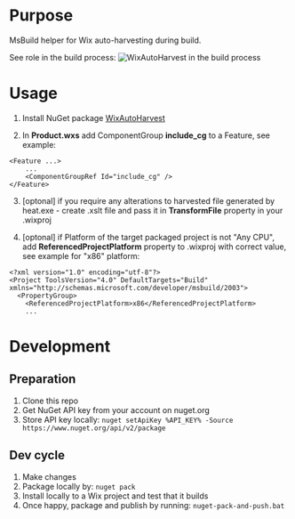 # Purpose

MsBuild helper for Wix auto-harvesting during build.

See role in the build process:
![WixAutoHarvest in the build process](https://github.com/IvanBoyko/WixAutoHarvest/blob/master/images/WixCommon-as-part-of-the-build.png)

# Usage

1) Install NuGet package [WixAutoHarvest][1]

2) In **Product.wxs** add ComponentGroup **include_cg** to a Feature, see example:
```
<Feature ...>
	...
	<ComponentGroupRef Id="include_cg" />
</Feature>
```

3) [optonal] if you require any alterations to harvested file generated by heat.exe - create .xslt file and pass it in **TransformFile** property in your .wixproj

4) [optonal] if Platform of the target packaged project is not "Any CPU", add **ReferencedProjectPlatform** property to .wixproj with correct value, see example for "x86" platform:
```
<?xml version="1.0" encoding="utf-8"?>
<Project ToolsVersion="4.0" DefaultTargets="Build" xmlns="http://schemas.microsoft.com/developer/msbuild/2003">
  <PropertyGroup>
    <ReferencedProjectPlatform>x86</ReferencedProjectPlatform>
    ...
```
    
# Development

## Preparation
1. Clone this repo
2. Get NuGet API key from your account on nuget.org
3. Store API key locally: ```nuget setApiKey %API_KEY% -Source https://www.nuget.org/api/v2/package```

## Dev cycle
1. Make changes
2. Package locally by: ```nuget pack```
3. Install locally to a Wix project and test that it builds
4. Once happy, package and publish by running: ```nuget-pack-and-push.bat```


[1]: https://www.nuget.org/packages/WixAutoHarvest
